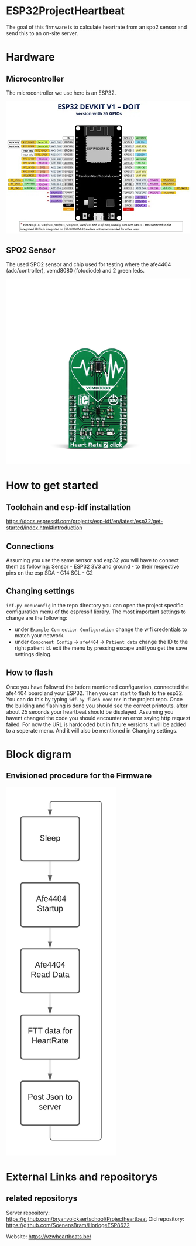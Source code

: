# ESP32ProjectHeartbeat
The goal of this firmware is to calculate heartrate from an spo2 sensor and send this to an on-site server. 

# Hardware
## Microcontroller
The microcontroller we use here is an ESP32.

![Current envisioned loop](Images/ESP32WROOM.jpeg)
## SPO2 Sensor
The used SPO2 sensor and chip used for testing where the afe4404 (adc/controller), vemd8080 (fotodiode) and 2 green leds.

![Current envisioned loop](Images/HeartRate7Click.jpg)

# How to get started
## Toolchain and esp-idf installation
https://docs.espressif.com/projects/esp-idf/en/latest/esp32/get-started/index.html#introduction

## Connections
Assuming you use the same sensor and esp32 you will have to connect them as following:
Sensor - ESP32
3V3 and ground - to their respective pins on the esp
SDA - G14
SCL - G2

## Changing settings
`idf.py menuconfig` in the repo directory you can open the project specific configuration menu of the espressif library.
The most important settings to change are the following:
 - under `Example Connection Configuration` change the wifi credentials to match your network.
 - under `Component Config` -> `afe4404` -> `Patient data` change the ID to the right patient id.
exit the menu by pressing escape until you get the save settings dialog.

## How to flash
Once you have followed the before mentioned configuration, connected the afe4404 board and your ESP32. Then you can start to flash to the esp32. You can do this by typing `idf.py flash monitor` in the project repo. Once the building and flashing is done you should see the correct printouts. after about 25 seconds your heartbeat should be displayed.
Assuming you havent changed the code you should encounter an error saying http request failed. For now the URL is hardcoded but in future versions it will be added to a seperate menu. And it will also be mentioned in Changing settings.

# Block digram
## Envisioned procedure for the Firmware
![Current envisioned loop](Images/scheme1.png)

# External Links and repositorys
## related repositorys
Server repository: https://github.com/bryanvolckaertschool/Projectheartbeat
Old repository: https://github.com/SoenensBram/HorlogeESP8622

Website: https://vzwheartbeats.be/

